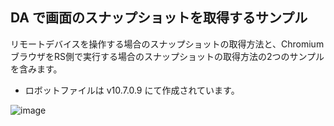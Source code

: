 ## DA で画面のスナップショットを取得するサンプル

リモートデバイスを操作する場合のスナップショットの取得方法と、ChromiumブラウザをRS側で実行する場合のスナップショットの取得方法の2つのサンプルを含みます。

- ロボットファイルは v10.7.0.9 にて作成されています。


![image](https://user-images.githubusercontent.com/63440765/173238187-ac02639c-96fe-4ab4-98d9-27d6bfd56dc7.png)

